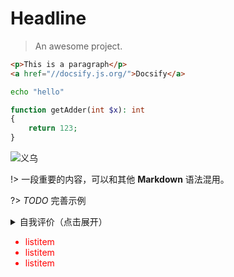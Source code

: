 # Headline

> An awesome project.

```html
<p>This is a paragraph</p>
<a href="//docsify.js.org/">Docsify</a>
```

```bash
echo "hello"
```

```php
function getAdder(int $x): int 
{
    return 123;
}
```

![义乌](https://i.loli.net/2021/05/11/nZrjVBDJX8Le2ox.jpg ':size=10%')


!> 一段重要的内容，可以和其他 **Markdown** 语法混用。

?> _TODO_ 完善示例

<details>
<summary>自我评价（点击展开）</summary>

- Abc
- Abc

</details>

<div style='color: red'>

- listitem
- listitem
- listitem

</div>

